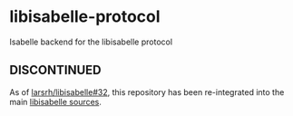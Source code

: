 # libisabelle-protocol
Isabelle backend for the libisabelle protocol

## DISCONTINUED

As of [larsrh/libisabelle#32](https://github.com/larsrh/libisabelle/pull/32), this repository has been re-integrated into the main [libisabelle sources](https://github.com/larsrh/libisabelle).
